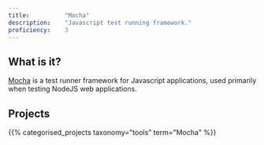 ```yaml
---
title: 			"Mocha"
description: 	"Javascript test running framework."
proficiency:	3
---
```


## What is it?
[Mocha](https://mochajs.org/) is a test runner framework for Javascript applications, used primarily when testing NodeJS web applications.

## Projects
{{% categorised_projects taxonomy="tools" term="Mocha" %}}